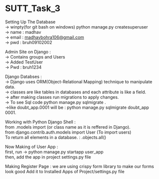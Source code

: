 # SUTT_Task_3


Setting Up The Database\
-> winpty(for git bash on windows) python manage.py createsuperuser\
-> name : madhav\
-> email : madhavbohra106@gmail.com\
-> pwd : bruh09102002


Admin Site on Django :\
-> Contains groups and Users\
-> Added TestUser\
-> Pwd : bruh1234 

Django Databses :\
-> Django uses ORM(Object-Relational Mapping) technique to manipulate data.\
-> classes are like tables in databases and each attribute is like a field.\
-> after making classes run migrations to apply changes.\
-> To see Sql code python manage.py sqlmigrate <app name> <database number>.\
->like doubt_app.0001 will be : python manage.py sqlmigrate doubt_app 0001.  
  
  
Working with Python Django Shell :\
  from <appname>.models import <table name>(or class name as it is reffered in Django).\
  from django.contrib.auth.models import User (To import users)\
  To return all elements in a database. : <databse name>.objects.all()
  
  
Now Making of User App :\
  first, run -> python manage.py startapp user_app\
  then, add the app in project settings.py file
  
  
Making Register Page :
  we are using crispy form library to make our forms look good
  Add it to Installed Apps of Project/settings.py file
  
  
